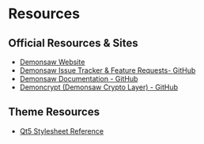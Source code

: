 # Resources

## Official Resources & Sites
* <a href="https://demonsaw.com/" target="_blank">Demonsaw Website</a>
* <a href="https://github.com/demonsaw/demonsaw/issues" target="_blank">Demonsaw Issue Tracker & Feature Requests- GitHub</a>
* <a href="https://github.com/Demonsaw/documentation" target="_blank">Demonsaw Documentation - GitHub</a>
* <a href="https://github.com/eijah/demoncrypt" target="_blank">Demoncrypt (Demonsaw Crypto Layer) - GitHub</a>

## Theme Resources
* <a href="https://doc.qt.io/qt-5/stylesheet-reference.html" target="_blank">Qt5 Stylesheet Reference</a>
